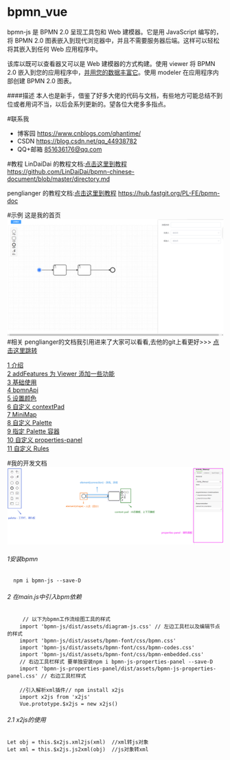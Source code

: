 # bpmn_vue
bpmn-js 是 BPMN 2.0 呈现工具包和 Web 建模器。它是用 JavaScript 编写的，将 BPMN 2.0 图表嵌入到现代浏览器中，并且不需要服务器后端。这样可以轻松将其嵌入到任何 Web 应用程序中。

该库以既可以查看器又可以是 Web 建模器的方式构建。使用 viewer 将 BPMN 2.0 嵌入到您的应用程序中，[并用您的数据丰富它](https://bpmn.io/)。使用 modeler 在应用程序内部创建 BPMN 2.0 图表。

####描述
本人也是新手，借鉴了好多大佬的代码与文档，有些地方可能总结不到位或者用词不当，以后会系列更新的。望各位大佬多多指点。

#联系我
 - 博客园 https://www.cnblogs.com/qhantime/
 - CSDN https://blog.csdn.net/qq_44938782
 - QQ+邮箱 851636176@qq.com

#教程
   LinDaiDai 的教程文档:[点击这里到教程](https://github.com/LinDaiDai/bpmn-chinese-document/blob/master/directory.md) https://github.com/LinDaiDai/bpmn-chinese-document/blob/master/directory.md
   
   penglianger 的教程文档:[点击这里到教程]( https://hub.fastgit.org/PL-FE/bpmn-doc)  https://hub.fastgit.org/PL-FE/bpmn-doc
   
#示例
   这是我的首页
   ![avatar](src/doc/img/index.png)
#相关
   penglianger的文档我引用进来了大家可以看看,去他的git上看更好>>> [点击这里跳转](https://hub.fastgit.org/PL-FE/bpmn-doc)
   
   [1 介绍](src/doc/quickIntroduction.md) <br/>
   [2 addFeatures 为 Viewer 添加一些功能](src/doc/addFeatures.md) <br/>
   [3 基础使用](src/doc/baseBpmn.md) <br/>
   [4 bpmnApi](src/doc/bpmnApi.md) <br/>
   [5 设置颜色](src/doc/customConnectionColor.md) <br/>
   [6 自定义 contextPad](src/doc/customContextPad.md) <br/>
   [7 MiniMap](src/doc/customMiniMap.md) <br/>
   [8 自定义 Palette](src/doc/customPalette.md) <br/>
   [9 指定 Palette 容器](src/doc/customPaletteContainer.md) <br/>
   [10 自定义 properties-panel](src/doc/customPropertiesPanel.md) <br/>
   [11 自定义 Rules](src/doc/customRules.md) <br/>
 
 
#我的开发文档
   ![avatar](src/doc/img/bpmnLayout.png)
###### 1安装bpmn
      npm i bpmn-js --save-D
###### 2 在main.js中引入bpm依赖 
         // 以下为bpmn工作流绘图工具的样式
        import 'bpmn-js/dist/assets/diagram-js.css' // 左边工具栏以及编辑节点的样式
        import 'bpmn-js/dist/assets/bpmn-font/css/bpmn.css'
        import 'bpmn-js/dist/assets/bpmn-font/css/bpmn-codes.css'
        import 'bpmn-js/dist/assets/bpmn-font/css/bpmn-embedded.css'
        // 右边工具栏样式 要单独安装npm i bpmn-js-properties-panel --save-D
        import 'bpmn-js-properties-panel/dist/assets/bpmn-js-properties-panel.css' // 右边工具栏样式
        
        //引入解析xml插件// npm install x2js
        import x2js from 'x2js'  
        Vue.prototype.$x2js = new x2js()
###### 2.1 x2js的使用 
    Let obj = this.$x2js.xml2js(xml)  //xml转js对象
    Let xml = this.$x2js.js2xml(obj)  //js对象转xml

